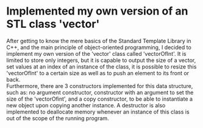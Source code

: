 # Implemented my own version of an STL class 'vector'
After getting to know the mere basics of the Standard Template Library in C++, and the main principle of object-oriented programming, I decided to implement my own version of the 'vector' class called 'vectorOfInt'. It is limited to store only integers, but it is capable to output the size of a vector, set values at an index of an instance of the class, it is possible to resize this 'vectorOfInt' to a certain size as well as to push an element to its front or back.
<br>
Furthermore, there are 3 constructors implemented for this data structure, such as: no argument constructor, constructor with an argument to set the size of the 'vectorOfint', and a copy constructor, to be able to instantiate a new object upon copying another instance. A destructor is also implemented to deallocate memory whenever an instance of this class is out of the scope of the running program.